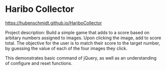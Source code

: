 # Haribo Collector

https://hubenschmidt.github.io/HariboCollector

Project description: Build a simple game that adds to a score based on arbitary numbers assigned to images. Upon clicking the image, add to score total. The objective for the user is to match their score to the target number, by guessing the value of each of the four images they click.

This demonstrates basic command of jQuery, as well as an understanding of configure and reset functions.
